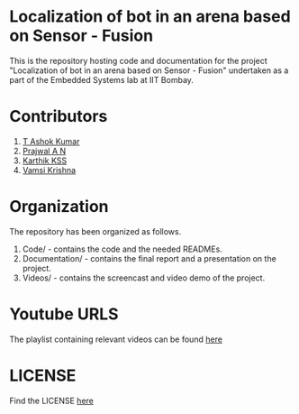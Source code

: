 Localization of bot in an arena based on Sensor - Fusion
===========

This is the repository hosting code and documentation for the project "Localization of bot in an arena based on Sensor - Fusion" undertaken as a part of the Embedded Systems lab at IIT Bombay.

Contributors
=============
1. [T Ashok Kumar](https://github.com/talaashok)
2. [Prajwal A N](https://www.github.com/prajwal-aithal)
3. [Karthik KSS](https://www.facebook.com/ksskarthik)
4. [Vamsi Krishna](https://www.facebook.com/vamsi77)

Organization
=============
The repository has been organized as follows.

1. Code/ - contains the code and the needed READMEs.
2. Documentation/ - contains the final report and a presentation on the project.
3. Videos/ - contains the screencast and video demo of the project.

Youtube URLS
=========
The playlist containing relevant videos can be found [here](https://www.youtube.com/playlist?list=PL5lvOdv4C07HY5Bx1cWGtbb9zipxgS6Ny)

LICENSE
======
Find the LICENSE [here](./LICENSE)
